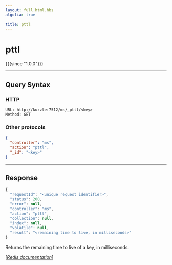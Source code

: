 ```yaml
---
layout: full.html.hbs
algolia: true

title: pttl
---
```


# pttl

{{{since "1.0.0"}}}




---

## Query Syntax

### HTTP

```http
URL: http://kuzzle:7512/ms/_pttl/<key>
Method: GET
```

### Other protocols


```json
{
  "controller": "ms",
  "action": "pttl",
  "_id": "<key>"
}
```

---

## Response

```javascript
{
  "requestId": "<unique request identifier>",
  "status": 200,
  "error": null,
  "controller": "ms",
  "action": "pttl",
  "collection": null,
  "index": null,
  "volatile": null,
  "result": "<remaining time to live, in milliseconds>"
}
```

Returns the remaining time to live of a key, in milliseconds.

[[_Redis documentation_]](https://redis.io/commands/pttl)
